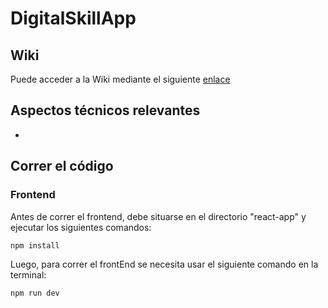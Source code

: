 # DigitalSkillApp

## Wiki

Puede acceder a la Wiki mediante el siguiente [enlace](https://github.com/SebastianBaeza/DigitalSkillApp/wiki)

## Aspectos técnicos relevantes

*

## Correr el código

### Frontend

Antes de correr el frontend, debe situarse en el directorio "react-app" y ejecutar los siguientes comandos:

```npm install```

Luego, para correr el frontEnd se necesita usar el siguiente comando en la terminal:

```npm run dev```
